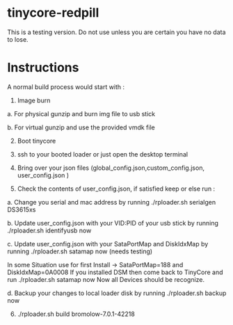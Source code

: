 # tinycore-redpill
This is a testing version. Do not use unless you are certain you have no data to lose.

# Instructions 

A normal build process would start with :

1. Image burn

a. For physical gunzip and burn img file to usb stick

b. For virtual gunzip and use the provided vmdk file 

2. Boot tinycore

3. ssh to your booted loader or just open the desktop terminal 

4. Bring over your json files (global_config.json,custom_config.json, user_config.json )

5. Check the contents of user_config.json, if satisfied keep or else run :

a. Change you serial and mac address by running ./rploader.sh serialgen DS3615xs

b. Update user_config.json with your VID:PID of your usb stick by running ./rploader.sh identifyusb now

c. Update user_config.json with your SataPortMap and DiskIdxMap by running ./rploader.sh satamap now (needs testing)

   In some Situation use for first Install -> SataPortMap=188 and DiskIdxMap=0A0008
   If you installed DSM then come back to TinyCore and run ./rploader.sh satamap now
   Now all Devices should be recognize.

d. Backup your changes to local loader disk by running  ./rploader.sh backup now


6. ./rploader.sh build bromolow-7.0.1-42218
